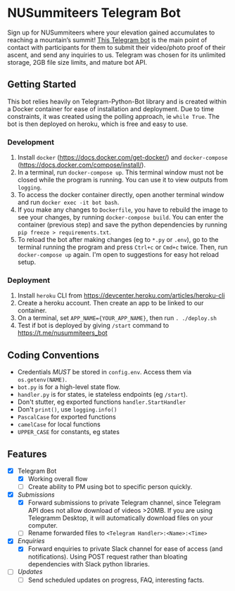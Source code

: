 # NUSummiteers Telegram Bot
Sign up for NUSummiteers where your elevation gained accumulates to reaching a mountain’s summit! [This Telegram bot](https://t.me/nusummiteers_bot) is the main point of contact with participants for them to submit their video/photo proof of their ascent, and send any inquiries to us. Telegram was chosen for its unlimited storage, 2GB file size limits, and mature bot API.

## Getting Started
This bot relies heavily on Telegram-Python-Bot library and is created within a Docker container for ease of installation and deployment. Due to time constraints, it was created using the polling approach, ie `while True`. The bot is then deployed on heroku, which is free and easy to use.

### Development
1. Install `docker` (https://docs.docker.com/get-docker/) and `docker-compose` (https://docs.docker.com/compose/install/).
1. In a terminal, run `docker-compose up`. This terminal window must not be closed while the program is running. You can use it to view outputs from `logging`.
1. To access the docker container directly, open another terminal window and run `docker exec -it bot bash`.
1. If you make any changes to `Dockerfile`, you have to rebuild the image to see your changes, by running `docker-compose build`. You can enter the container (previous step) and save the python dependencies by running `pip freeze > requirements.txt`.
1. To reload the bot after making changes (eg to `*.py` or `.env`), go to the terminal running the program and press `Ctrl+c` or `Cmd+c` twice. Then, run `docker-compose up` again. I'm open to suggestions for easy hot reload setup.

### Deployment
1. Install `heroku` CLI from https://devcenter.heroku.com/articles/heroku-cli
1. Create a heroku account. Then create an app to be linked to our container.
1. On a terminal, set `APP_NAME={YOUR_APP_NAME}`, then run `. ./deploy.sh`
1. Test if bot is deployed by giving `/start` command to https://t.me/nusummiteers_bot

## Coding Conventions
- Credentials *MUST* be stored in `config.env`. Access them via `os.getenv(NAME)`.
- `bot.py` is for a high-level state flow.
- `handler.py` is for states, ie stateless endpoints (eg `/start`).
- Don't stutter, eg exported functions `handler.StartHandler`
- Don't `print()`, use `logging.info()`
- `PascalCase` for exported functions
- `camelCase` for local functions
- `UPPER_CASE` for constants, eg states

## Features
- [x] Telegram Bot
    - [x] Working overall flow
    - [ ] Create ability to PM using bot to specific person quickly.
- [x] *Submissions*
    - [x] Forward submissions to private Telegram channel, since Telegram API does not allow download of videos >20MB. If you are using Telegramm Desktop, it will automatically download files on your computer.
    - [ ] Rename forwarded files to `<Telegram Handler>:<Name>:<Time>`
- [x] *Enquiries*
    - [x] Forward enquiries to private Slack channel for ease of access (and notifications). Using POST request rather than bloating dependencies with Slack python libraries.
- [ ] *Updates*
    - [ ] Send scheduled updates on progress, FAQ, interesting facts.
